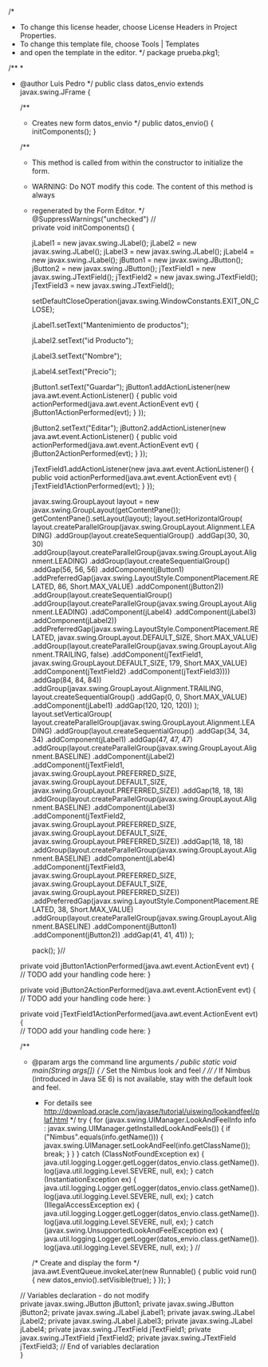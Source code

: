 /*
 * To change this license header, choose License Headers in Project Properties.
 * To change this template file, choose Tools | Templates
 * and open the template in the editor.
 */
package prueba.pkg1;

/**
 *
 * @author Luis Pedro
 */
public class datos_envio extends javax.swing.JFrame {

    /**
     * Creates new form datos_envio
     */
    public datos_envio() {
        initComponents();
    }

    /**
     * This method is called from within the constructor to initialize the form.
     * WARNING: Do NOT modify this code. The content of this method is always
     * regenerated by the Form Editor.
     */
    @SuppressWarnings("unchecked")
    // <editor-fold defaultstate="collapsed" desc="Generated Code">                          
    private void initComponents() {

        jLabel1 = new javax.swing.JLabel();
        jLabel2 = new javax.swing.JLabel();
        jLabel3 = new javax.swing.JLabel();
        jLabel4 = new javax.swing.JLabel();
        jButton1 = new javax.swing.JButton();
        jButton2 = new javax.swing.JButton();
        jTextField1 = new javax.swing.JTextField();
        jTextField2 = new javax.swing.JTextField();
        jTextField3 = new javax.swing.JTextField();

        setDefaultCloseOperation(javax.swing.WindowConstants.EXIT_ON_CLOSE);

        jLabel1.setText("Mantenimiento de productos");

        jLabel2.setText("id Producto");

        jLabel3.setText("Nombre");

        jLabel4.setText("Precio");

        jButton1.setText("Guardar");
        jButton1.addActionListener(new java.awt.event.ActionListener() {
            public void actionPerformed(java.awt.event.ActionEvent evt) {
                jButton1ActionPerformed(evt);
            }
        });

        jButton2.setText("Editar");
        jButton2.addActionListener(new java.awt.event.ActionListener() {
            public void actionPerformed(java.awt.event.ActionEvent evt) {
                jButton2ActionPerformed(evt);
            }
        });

        jTextField1.addActionListener(new java.awt.event.ActionListener() {
            public void actionPerformed(java.awt.event.ActionEvent evt) {
                jTextField1ActionPerformed(evt);
            }
        });

        javax.swing.GroupLayout layout = new javax.swing.GroupLayout(getContentPane());
        getContentPane().setLayout(layout);
        layout.setHorizontalGroup(
            layout.createParallelGroup(javax.swing.GroupLayout.Alignment.LEADING)
            .addGroup(layout.createSequentialGroup()
                .addGap(30, 30, 30)
                .addGroup(layout.createParallelGroup(javax.swing.GroupLayout.Alignment.LEADING)
                    .addGroup(layout.createSequentialGroup()
                        .addGap(56, 56, 56)
                        .addComponent(jButton1)
                        .addPreferredGap(javax.swing.LayoutStyle.ComponentPlacement.RELATED, 86, Short.MAX_VALUE)
                        .addComponent(jButton2))
                    .addGroup(layout.createSequentialGroup()
                        .addGroup(layout.createParallelGroup(javax.swing.GroupLayout.Alignment.LEADING)
                            .addComponent(jLabel4)
                            .addComponent(jLabel3)
                            .addComponent(jLabel2))
                        .addPreferredGap(javax.swing.LayoutStyle.ComponentPlacement.RELATED, javax.swing.GroupLayout.DEFAULT_SIZE, Short.MAX_VALUE)
                        .addGroup(layout.createParallelGroup(javax.swing.GroupLayout.Alignment.TRAILING, false)
                            .addComponent(jTextField1, javax.swing.GroupLayout.DEFAULT_SIZE, 179, Short.MAX_VALUE)
                            .addComponent(jTextField2)
                            .addComponent(jTextField3))))
                .addGap(84, 84, 84))
            .addGroup(javax.swing.GroupLayout.Alignment.TRAILING, layout.createSequentialGroup()
                .addGap(0, 0, Short.MAX_VALUE)
                .addComponent(jLabel1)
                .addGap(120, 120, 120))
        );
        layout.setVerticalGroup(
            layout.createParallelGroup(javax.swing.GroupLayout.Alignment.LEADING)
            .addGroup(layout.createSequentialGroup()
                .addGap(34, 34, 34)
                .addComponent(jLabel1)
                .addGap(47, 47, 47)
                .addGroup(layout.createParallelGroup(javax.swing.GroupLayout.Alignment.BASELINE)
                    .addComponent(jLabel2)
                    .addComponent(jTextField1, javax.swing.GroupLayout.PREFERRED_SIZE, javax.swing.GroupLayout.DEFAULT_SIZE, javax.swing.GroupLayout.PREFERRED_SIZE))
                .addGap(18, 18, 18)
                .addGroup(layout.createParallelGroup(javax.swing.GroupLayout.Alignment.BASELINE)
                    .addComponent(jLabel3)
                    .addComponent(jTextField2, javax.swing.GroupLayout.PREFERRED_SIZE, javax.swing.GroupLayout.DEFAULT_SIZE, javax.swing.GroupLayout.PREFERRED_SIZE))
                .addGap(18, 18, 18)
                .addGroup(layout.createParallelGroup(javax.swing.GroupLayout.Alignment.BASELINE)
                    .addComponent(jLabel4)
                    .addComponent(jTextField3, javax.swing.GroupLayout.PREFERRED_SIZE, javax.swing.GroupLayout.DEFAULT_SIZE, javax.swing.GroupLayout.PREFERRED_SIZE))
                .addPreferredGap(javax.swing.LayoutStyle.ComponentPlacement.RELATED, 38, Short.MAX_VALUE)
                .addGroup(layout.createParallelGroup(javax.swing.GroupLayout.Alignment.BASELINE)
                    .addComponent(jButton1)
                    .addComponent(jButton2))
                .addGap(41, 41, 41))
        );

        pack();
    }// </editor-fold>                        

    private void jButton1ActionPerformed(java.awt.event.ActionEvent evt) {                                         
        // TODO add your handling code here:
    }                                        

    private void jButton2ActionPerformed(java.awt.event.ActionEvent evt) {                                         
        // TODO add your handling code here:
    }                                        

    private void jTextField1ActionPerformed(java.awt.event.ActionEvent evt) {                                            
        // TODO add your handling code here:
    }                                           

    /**
     * @param args the command line arguments
     */
    public static void main(String args[]) {
        /* Set the Nimbus look and feel */
        //<editor-fold defaultstate="collapsed" desc=" Look and feel setting code (optional) ">
        /* If Nimbus (introduced in Java SE 6) is not available, stay with the default look and feel.
         * For details see http://download.oracle.com/javase/tutorial/uiswing/lookandfeel/plaf.html 
         */
        try {
            for (javax.swing.UIManager.LookAndFeelInfo info : javax.swing.UIManager.getInstalledLookAndFeels()) {
                if ("Nimbus".equals(info.getName())) {
                    javax.swing.UIManager.setLookAndFeel(info.getClassName());
                    break;
                }
            }
        } catch (ClassNotFoundException ex) {
            java.util.logging.Logger.getLogger(datos_envio.class.getName()).log(java.util.logging.Level.SEVERE, null, ex);
        } catch (InstantiationException ex) {
            java.util.logging.Logger.getLogger(datos_envio.class.getName()).log(java.util.logging.Level.SEVERE, null, ex);
        } catch (IllegalAccessException ex) {
            java.util.logging.Logger.getLogger(datos_envio.class.getName()).log(java.util.logging.Level.SEVERE, null, ex);
        } catch (javax.swing.UnsupportedLookAndFeelException ex) {
            java.util.logging.Logger.getLogger(datos_envio.class.getName()).log(java.util.logging.Level.SEVERE, null, ex);
        }
        //</editor-fold>

        /* Create and display the form */
        java.awt.EventQueue.invokeLater(new Runnable() {
            public void run() {
                new datos_envio().setVisible(true);
            }
        });
    }

    // Variables declaration - do not modify                     
    private javax.swing.JButton jButton1;
    private javax.swing.JButton jButton2;
    private javax.swing.JLabel jLabel1;
    private javax.swing.JLabel jLabel2;
    private javax.swing.JLabel jLabel3;
    private javax.swing.JLabel jLabel4;
    private javax.swing.JTextField jTextField1;
    private javax.swing.JTextField jTextField2;
    private javax.swing.JTextField jTextField3;
    // End of variables declaration                   
}
